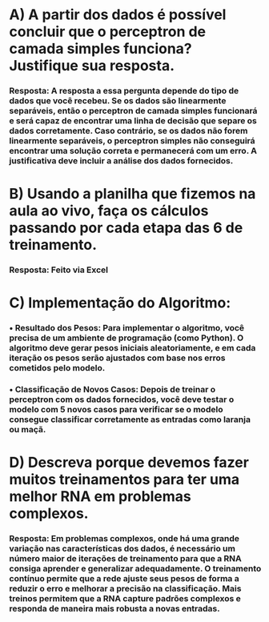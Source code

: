 # A) A partir dos dados é possível concluir que o perceptron de camada simples funciona? Justifique sua resposta.
### Resposta: A resposta a essa pergunta depende do tipo de dados que você recebeu. Se os dados são linearmente separáveis, então o perceptron de camada simples funcionará e será capaz de encontrar uma linha de decisão que separe os dados corretamente. Caso contrário, se os dados não forem linearmente separáveis, o perceptron simples não conseguirá encontrar uma solução correta e permanecerá com um erro. A justificativa deve incluir a análise dos dados fornecidos.
# B) Usando a planilha que fizemos na aula ao vivo, faça os cálculos passando por cada etapa das 6 de treinamento.
### Resposta: Feito via Excel
# C) Implementação do Algoritmo:
### •	Resultado dos Pesos: Para implementar o algoritmo, você precisa de um ambiente de programação (como Python). O algoritmo deve gerar pesos iniciais aleatoriamente, e em cada iteração os pesos serão ajustados com base nos erros cometidos pelo modelo.
### •	Classificação de Novos Casos: Depois de treinar o perceptron com os dados fornecidos, você deve testar o modelo com 5 novos casos para verificar se o modelo consegue classificar corretamente as entradas como laranja ou maçã.
# D) Descreva porque devemos fazer muitos treinamentos para ter uma melhor RNA em problemas complexos.
### Resposta: Em problemas complexos, onde há uma grande variação nas características dos dados, é necessário um número maior de iterações de treinamento para que a RNA consiga aprender e generalizar adequadamente. O treinamento contínuo permite que a rede ajuste seus pesos de forma a reduzir o erro e melhorar a precisão na classificação. Mais treinos permitem que a RNA capture padrões complexos e responda de maneira mais robusta a novas entradas.
